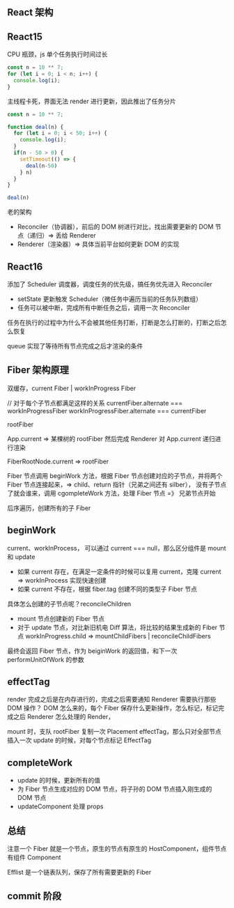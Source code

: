 ## React 架构

## React15

CPU 瓶颈，js 单个任务执行时间过长

```javascript
const n = 10 ** 7;
for (let i = 0; i < n; i++) {
  console.log(i);
}
```

主线程卡死，界面无法 render 进行更新，因此推出了任务分片

```javascript
const n = 10 ** 7;

function deal(n) {
  for (let i = 0; i < 50; i++) {
    console.log(i);
  }
  if(n - 50 > 0) {
    setTimeout(() => {
      deal(n-50)
    } n)
  }
}

deal(n)
```

老的架构

- Reconciler（协调器），前后的 DOM 树进行对比，找出需要更新的 DOM 节点（递归）=> 丢给 Renderer
- Renderer（渲染器）=> 具体当前平台如何更新 DOM 的实现

## React16

添加了 Scheduler 调度器，调度任务的优先级，搞任务优先进入 Reconciler

- setState 更新触发 Scheduler（微任务中遍历当前的任务队列数组）
- 任务可以被中断，完成所有中断任务之后，调用一次 Reconciler

任务在执行的过程中为什么不会被其他任务打断，打断是怎么打断的，打断之后怎么恢复

queue 实现了等待所有节点完成之后才渲染的条件

## Fiber 架构原理

双缓存，current Fiber | workInProgress Fiber

// 对于每个子节点都满足这样的关系
currentFiber.alternate === workInProgressFiber
workInProgressFiber.alternate === currentFiber

rootFiber

App.current => 某棵树的 rootFiber
然后完成 Renderer 对 App.current 递归进行渲染

FiberRootNode.current => rootFiber

Fiber 节点调用 beginWork 方法，根据 Fiber 节点创建对应的子节点，并将两个 Fiber 节点连接起来，=> child、return 指针（兄弟之间还有 silber），
没有子节点了就会谁来，调用 cgompleteWork 方法，处理 Fiber 节点 =》 兄弟节点开始

后序遍历，创建所有的子 Fiber

## beginWork

current、workInProcess，
可以通过 current === null，那么区分组件是 mount 和 update

- 如果 current 存在，在满足一定条件的时候可以复用 current，克隆 current => workInProcess 实现快速创建
- 如果 current 不存在，根据 fiber.tag 创建不同的类型子 Fiber 节点

具体怎么创建的子节点呢？reconcileChildren

- mount 节点创建新的 Fiber 节点
- 对于 update 节点，对比新旧机电 Diff 算法，将比较的结果生成新的 Fiber 节点
  workInProgress.child => mountChildFibers | reconcileChildFibers

最终会返回 Fiber 节点，作为 beiginWork 的返回值，和下一次 performUnitOfWork 的参数

## effectTag

render 完成之后是在内存进行的，完成之后需要通知 Renderer 需要执行那些 DOM 操作？
DOM 怎么来的，每个 Fiber 保存什么更新操作，怎么标记，标记完成之后 Renderer 怎么处理的 Render，

mount 时，支队 rootFiber 复制一次 Placement effectTag，那么只对全部节点插入一次
update 的时候，对每个节点标记 EffectTag

## completeWork

- update 的时候，更新所有的值
- 为 Fiber 节点生成对应的 DOM 节点，将子孙的 DOM 节点插入刚生成的 DOM 节点
- updateComponent 处理 props

## 总结

注意一个 Fiber 就是一个节点，原生的节点有原生的 HostComponent，组件节点有组件 Component

Efflist 是一个链表队列，保存了所有需要更新的 Fiber

## commit 阶段
